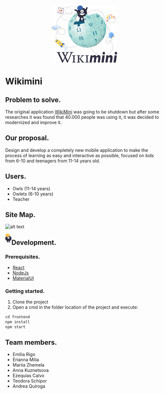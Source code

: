 <p align="center">
  <img src="https://github.com/WomenPlusPlus/deploy-impact-22-wikimini-a/blob/main/src/src/assets/wikiminiLogoLanguage.png">
</p>

# Wikimini

## Problem to solve.

The original application [WikiMini](https://wikimini.org/) was going to be shutdown but after some researches it was found that 40.000 people was using it, it was decided to modernized and improve it.

## Our proposal.

Design and develop a completely new mobile application to make the process of learning as easy and interactive as possible, focused on kids from 6-10 and teenagers from 11-14 years old.

## Users.

* Owls (11-14 years)
* Owlets (6-10 years)
* Teacher

## Site Map.
![alt text](https://github.com/WomenPlusPlus/deploy-impact-22-wikimini-a/blob/main/frontend/src/assets/SITE%20MAP.png)

<img src="https://github.com/WomenPlusPlus/deploy-impact-22-wikimini-a/blob/main/src/src/assets/monster.png" 
     width="20" height="28" align="left">
## Development.
### Prerequisites.

* [React](https://reactjs.org/)
* [NodeJs](https://nodejs.org/en/)
* [MaterialUI](https://mui.com/)

### Getting started.

1. Clone the project
2. Open a cmd in the folder location of the project and execute:
```
cd frontend
npm install
npm start
```

## Team members.
* Emilia Rigo
* Erianna Milia
* Mariia Zhemela
* Anna Kuznetsova 
* Ezequias Calvo
* Teodora Schipor
* Andrea Quiroga
